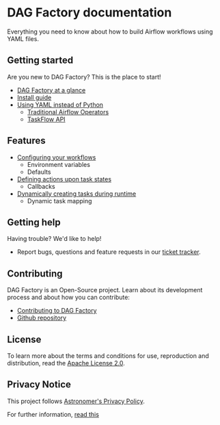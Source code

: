 # DAG Factory documentation

Everything you need to know about how to build Airflow workflows using YAML files.

## Getting started

Are you new to DAG Factory? This is the place to start!

* [DAG Factory at a glance]()
* [Install guide]()
* [Using YAML instead of Python]()
    * [Traditional Airflow Operators]()
    * [TaskFlow API]()


## Features

* [Configuring your workflows]()
    * Environment variables
    * Defaults
* [Defining actions upon task states]()
    * Callbacks
* [Dynamically creating tasks during runtime]()
    * Dynamic task mapping


## Getting help

Having trouble? We'd like to help!

* Report bugs, questions and feature requests in our [ticket tracker](https://github.com/astronomer/dag-factory/issues).


## Contributing

DAG Factory is an Open-Source project. Learn about its development process and about how you can contribute:

* [Contributing to DAG Factory]()
* [Github repository](https://github.com/astronomer/dag-factory/)

## License

To learn more about the terms and conditions for use, reproduction and distribution, read the [Apache License 2.0](../LICENSE).


## Privacy Notice

This project follows [Astronomer's Privacy Policy](https://www.astronomer.io/privacy/).

For further information, [read this](../PRIVACY_NOTICE.md)
